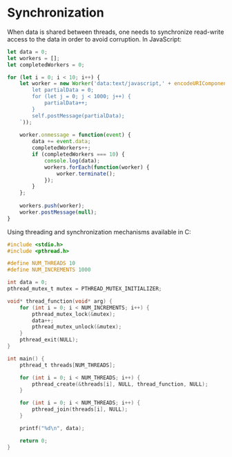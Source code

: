 # Synchronization

When data is shared between threads, one needs to synchronize read-write access to the data in order to avoid corruption. In JavaScript:

```js
let data = 0;
let workers = [];
let completedWorkers = 0;

for (let i = 0; i < 10; i++) {
    let worker = new Worker('data:text/javascript,' + encodeURIComponent(`
        let partialData = 0;
        for (let j = 0; j < 1000; j++) {
            partialData++;
        }
        self.postMessage(partialData);
    `));
    
    worker.onmessage = function(event) {
        data += event.data;
        completedWorkers++;
        if (completedWorkers === 10) {
            console.log(data);
            workers.forEach(function(worker) {
                worker.terminate();
            });
        }
    };
    
    workers.push(worker);
    worker.postMessage(null);
}

```
Using threading and synchronization mechanisms available in C:

```c
#include <stdio.h>
#include <pthread.h>

#define NUM_THREADS 10
#define NUM_INCREMENTS 1000

int data = 0;
pthread_mutex_t mutex = PTHREAD_MUTEX_INITIALIZER;

void* thread_function(void* arg) {
    for (int i = 0; i < NUM_INCREMENTS; i++) {
        pthread_mutex_lock(&mutex);
        data++;
        pthread_mutex_unlock(&mutex);
    }
    pthread_exit(NULL);
}

int main() {
    pthread_t threads[NUM_THREADS];

    for (int i = 0; i < NUM_THREADS; i++) {
        pthread_create(&threads[i], NULL, thread_function, NULL);
    }

    for (int i = 0; i < NUM_THREADS; i++) {
        pthread_join(threads[i], NULL);
    }

    printf("%d\n", data);

    return 0;
}
```
